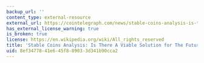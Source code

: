 ```yaml
---
backup_url: ''
content_type: external-resource
external_url: https://cointelegraph.com/news/stable-coins-analysis-is-there-a-viable-solution-for-the-future
has_external_license_warning: true
is_broken: true
license: https://en.wikipedia.org/wiki/All_rights_reserved
title: 'Stable Coins Analysis: Is There A Viable Solution for The Future?'
uid: 8ef34778-41e6-45f8-8903-3d341b90cca2
---
```

